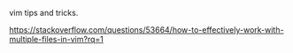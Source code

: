 vim tips and tricks.

https://stackoverflow.com/questions/53664/how-to-effectively-work-with-multiple-files-in-vim?rq=1
